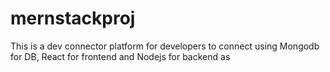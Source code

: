 # mernstackproj
This is a dev connector platform for developers to connect using Mongodb for  DB, React for frontend and Nodejs for backend as 
